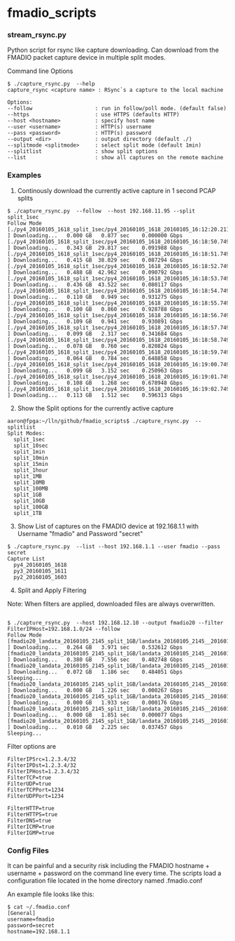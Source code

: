 # fmadio_scripts

### stream_rsync.py

Python script for rsync like capture downloading. Can download from the FMADIO packet capture device in multiple split modes. 

Command line Options

```
$ ./capture_rsync.py  --help
capture_rsync <capture name> : RSync`s a capture to the local machine

Options:
--follow                    : run in follow/poll mode. (default false)
--https                     : use HTTPS (defaults HTTP)
--host <hostname>           : specify host name
--user <username>           : HTTP(s) username
--pass <password>           : HTTP(s) password
--output <dir>              : output directory (default ./)
--splitmode <splitmode>     : select split mode (default 1min)
--splitlist                 : show split options
--list                      : show all captures on the remote machine

```

### Examples ### 


1) Continously download the currently active capture in 1 second PCAP splits

```
$ ./capture_rsync.py  --follow  --host 192.168.11.95 --split split_1sec
Follow Mode
[./py4_20160105_1618_split_1sec/py4_20160105_1618_20160105_16:12:20.211.165.440 ] Downloading...   0.000 GB   0.877 sec    0.000000 Gbps
[./py4_20160105_1618_split_1sec/py4_20160105_1618_20160105_16:18:50.749.243.904 ] Downloading...   0.343 GB  29.817 sec    0.091988 Gbps
[./py4_20160105_1618_split_1sec/py4_20160105_1618_20160105_16:18:51.749.243.904 ] Downloading...   0.415 GB  38.029 sec    0.087294 Gbps
[./py4_20160105_1618_split_1sec/py4_20160105_1618_20160105_16:18:52.749.243.904 ] Downloading...   0.488 GB  42.962 sec    0.090792 Gbps
[./py4_20160105_1618_split_1sec/py4_20160105_1618_20160105_16:18:53.749.243.904 ] Downloading...   0.436 GB  43.522 sec    0.080117 Gbps
[./py4_20160105_1618_split_1sec/py4_20160105_1618_20160105_16:18:54.749.243.904 ] Downloading...   0.110 GB   0.949 sec    0.931275 Gbps
[./py4_20160105_1618_split_1sec/py4_20160105_1618_20160105_16:18:55.749.243.904 ] Downloading...   0.100 GB   0.860 sec    0.928788 Gbps
[./py4_20160105_1618_split_1sec/py4_20160105_1618_20160105_16:18:56.749.243.904 ] Downloading...   0.109 GB   0.941 sec    0.930891 Gbps
[./py4_20160105_1618_split_1sec/py4_20160105_1618_20160105_16:18:57.749.243.904 ] Downloading...   0.099 GB   2.317 sec    0.341684 Gbps
[./py4_20160105_1618_split_1sec/py4_20160105_1618_20160105_16:18:58.749.243.904 ] Downloading...   0.078 GB   0.760 sec    0.820824 Gbps
[./py4_20160105_1618_split_1sec/py4_20160105_1618_20160105_16:18:59.749.243.904 ] Downloading...   0.064 GB   0.784 sec    0.648858 Gbps
[./py4_20160105_1618_split_1sec/py4_20160105_1618_20160105_16:19:00.749.243.904 ] Downloading...   0.099 GB   3.152 sec    0.250963 Gbps
[./py4_20160105_1618_split_1sec/py4_20160105_1618_20160105_16:19:01.749.243.904 ] Downloading...   0.108 GB   1.268 sec    0.678948 Gbps
[./py4_20160105_1618_split_1sec/py4_20160105_1618_20160105_16:19:02.749.243.904 ] Downloading...   0.113 GB   1.512 sec    0.596313 Gbps

```
2) Show the Split options for the currently active capture 

```
aaron@fpga:~/lln/github/fmadio_scripts$ ./capture_rsync.py  --splitlist
Split Modes:
  split_1sec
  split_10sec
  split_1min
  split_10min
  split_15min
  split_1hour
  split_1MB
  split_10MB
  split_100MB
  split_1GB
  split_10GB
  split_100GB
  split_1TB

```
3) Show List of captures on the FMADIO device at 192.168.1.1 with Username "fmadio" and Password "secret"

```
$ ./capture_rsync.py  --list --host 192.168.1.1 --user fmadio --pass secret 
Capture List
  py4_20160105_1618
  py3_20160105_1611
  py2_20160105_1603

```

4) Split and Apply Filtering


Note: When filters are applied, downloaded files are always overwritten. 

```

$ ./capture_rsync.py  --host 192.168.12.10 --output fmadio20 --filter FilterIPHost=192.168.1.0/24 --follow
Follow Mode
[fmadio20_landata_20160105_2145_split_1GB/landata_20160105_2145__20160105_21:46:14.660.095.232 ] Downloading...   0.264 GB   3.971 sec    0.532612 Gbps
[fmadio20_landata_20160105_2145_split_1GB/landata_20160105_2145__20160105_21:46:54.697.121.792 ] Downloading...   0.380 GB   7.556 sec    0.402748 Gbps
[fmadio20_landata_20160105_2145_split_1GB/landata_20160105_2145__20160105_21:47:43.308.749.568 ] Downloading...   0.072 GB   1.186 sec    0.484051 Gbps
Sleeping...
[fmadio20_landata_20160105_2145_split_1GB/landata_20160105_2145__20160105_21:48:05.748.449.280 ] Downloading...   0.000 GB   1.226 sec    0.000267 Gbps
[fmadio20_landata_20160105_2145_split_1GB/landata_20160105_2145__20160105_21:48:24.473.020.672 ] Downloading...   0.000 GB   1.933 sec    0.000176 Gbps
[fmadio20_landata_20160105_2145_split_1GB/landata_20160105_2145__20160105_21:48:50.867.348.736 ] Downloading...   0.000 GB   1.851 sec    0.000077 Gbps
[fmadio20_landata_20160105_2145_split_1GB/landata_20160105_2145__20160105_21:49:10.676.263.424 ] Downloading...   0.010 GB   2.225 sec    0.037457 Gbps
Sleeping...

```

Filter options are

```
FilterIPSrc=1.2.3.4/32
FilterIPDst=1.2.3.4/32
FilterIPHost=1.2.3.4/32
FilterTCP=true
FilterUDP=true
FilterTCPPort=1234
FilterUDPPort=1234

FilterHTTP=true
FilterHTTPS=true
FilterDNS=true
FilterICMP=true
FilterIGMP=true
```

### Config Files ### 

It can be painful and a security risk including the FMADIO hostname + username + password on the command line every time. The scripts load a configuration file located in the home directory named .fmadio.conf 

An example file looks like this:

```
$ cat ~/.fmadio.conf
[General]
username=fmadio
password=secret
hostname=192.168.1.1

```
